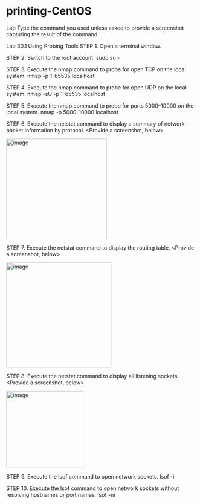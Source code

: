 # printing-CentOS

Lab 
Type the command you used unless asked to provide a screenshot capturing the result of the command

Lab 30.1 Using Probing Tools
STEP 1. Open a terminal window.

STEP 2. Switch to the root account.
sudo su -

STEP 3. Execute the nmap command to probe for open TCP on the local system.
     nmap -p 1-65535 localhost 

STEP 4. Execute the nmap command to probe for open UDP on the local system.
nmap -sU -p 1-65535 localhost 

STEP 5. Execute the nmap command to probe for ports 5000–10000 on the local system.
nmap -p 5000-10000 localhost 

STEP 6. Execute the netstat command to display a summary of network packet information by protocol. <Provide a screenshot, below>


<img width="266" alt="image" src="https://github.com/vladdyvlad/printing-CentOS/assets/89713001/22c89fe9-b140-479a-a239-50a887b05e48">

 

STEP 7. Execute the netstat command to display the routing table. <Provide a screenshot, below>

 
<img width="278" alt="image" src="https://github.com/vladdyvlad/printing-CentOS/assets/89713001/b723e4d7-618f-4d90-92ef-d28008a7a4ad">




STEP 8. Execute the netstat command to display all listening sockets. . <Provide a screenshot, below>

<img width="204" alt="image" src="https://github.com/vladdyvlad/printing-CentOS/assets/89713001/a3fa9f7c-2932-4997-9fb6-6946e02d7fc0">



STEP 9. Execute the lsof command to open network sockets.
lsof -i 

STEP 10. Execute the lsof command to open network sockets without resolving hostnames or port names.
lsof -ni

